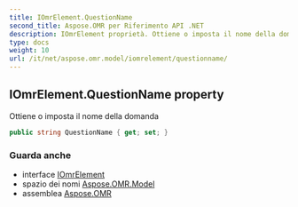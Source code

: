```yaml
---
title: IOmrElement.QuestionName
second_title: Aspose.OMR per Riferimento API .NET
description: IOmrElement proprietà. Ottiene o imposta il nome della domanda
type: docs
weight: 10
url: /it/net/aspose.omr.model/iomrelement/questionname/
---
```

## IOmrElement.QuestionName property

Ottiene o imposta il nome della domanda

```csharp
public string QuestionName { get; set; }
```

### Guarda anche

* interface [IOmrElement](../)
* spazio dei nomi [Aspose.OMR.Model](../../iomrelement/)
* assemblea [Aspose.OMR](../../../)


